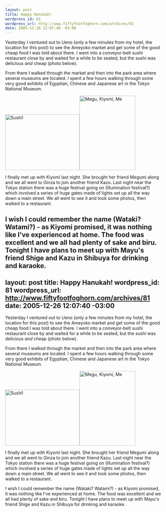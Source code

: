 ```yaml
--- 
layout: post
title: Happy Hanukah!
wordpress_id: 81
wordpress_url: http://www.fiftyfootfoghorn.com/archives/81
date: 2005-12-26 12:07:40 -03:00
---
```

Yesterday I ventured out to Ueno (only a few minutes from my hotel, the location for this post) to see the Ameyoko market and get some of the good cheap food I was told about there. I went into a conveyor-belt sushi restaurant close by and waited for a while to be seated, but the sushi was delicious <em>and</em> cheap (photo below).

From there I walked through the market and then into the park area where several museums are located. I spent a few hours walking through some very good exhibits of Egyptian, Chinese and Japanese art in the Tokyo National Museum.

<a href="http://flickr.com/photos/fiftyfeet/77114214"><img src="http://static.flickr.com/37/77114214_08f0f332ea_m.jpg" width="240" height="180" alt="Sushi!" border="0" /></a><a href="http://flickr.com/photos/fiftyfeet/77396508"><img src="http://static.flickr.com/39/77396508_6c64bec15e_m.jpg" width="180" height="240" alt="Megu, Kiyomi, Me" border="0" /></a> 

I finally met up with Kiyomi last night. She brought her friend Megumi along and we all went to Ginza to join another friend Kazu. Last night near the Tokyo station there was a huge festival going on (Illumination festival?) which involved a series of huge gates made of lights set up all the way down a main street. We all went to see it and took some photos, then walked to a restaurant.

I wish I could remember the name (Wataki? Watami?) - as Kiyomi promised, it was nothing like I've experienced at home. The food was excellent and we all had plenty of sake and biru. Tonight I have plans to meet up with Mayu's friend Shige and Kazu in Shibuya for drinking and karaoke.
--- 
layout: post
title: Happy Hanukah!
wordpress_id: 81
wordpress_url: http://www.fiftyfootfoghorn.com/archives/81
date: 2005-12-26 12:07:40 -03:00
---
Yesterday I ventured out to Ueno (only a few minutes from my hotel, the location for this post) to see the Ameyoko market and get some of the good cheap food I was told about there. I went into a conveyor-belt sushi restaurant close by and waited for a while to be seated, but the sushi was delicious <em>and</em> cheap (photo below).

From there I walked through the market and then into the park area where several museums are located. I spent a few hours walking through some very good exhibits of Egyptian, Chinese and Japanese art in the Tokyo National Museum.

<a href="http://flickr.com/photos/fiftyfeet/77114214"><img src="http://static.flickr.com/37/77114214_08f0f332ea_m.jpg" width="240" height="180" alt="Sushi!" border="0" /></a><a href="http://flickr.com/photos/fiftyfeet/77396508"><img src="http://static.flickr.com/39/77396508_6c64bec15e_m.jpg" width="180" height="240" alt="Megu, Kiyomi, Me" border="0" /></a> 

I finally met up with Kiyomi last night. She brought her friend Megumi along and we all went to Ginza to join another friend Kazu. Last night near the Tokyo station there was a huge festival going on (Illumination festival?) which involved a series of huge gates made of lights set up all the way down a main street. We all went to see it and took some photos, then walked to a restaurant.

I wish I could remember the name (Wataki? Watami?) - as Kiyomi promised, it was nothing like I've experienced at home. The food was excellent and we all had plenty of sake and biru. Tonight I have plans to meet up with Mayu's friend Shige and Kazu in Shibuya for drinking and karaoke.
